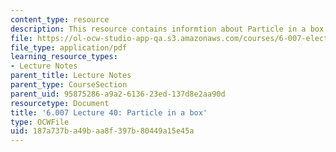 ```yaml
---
content_type: resource
description: This resource contains informtion about Particle in a box.
file: https://ol-ocw-studio-app-qa.s3.amazonaws.com/courses/6-007-electromagnetic-energy-from-motors-to-lasers-spring-2011/187a737ba49baa8f397b80449a15e45a_MIT6_007S11_lec40.pdf
file_type: application/pdf
learning_resource_types:
- Lecture Notes
parent_title: Lecture Notes
parent_type: CourseSection
parent_uid: 95875286-a9a2-6136-23ed-137d8e2aa90d
resourcetype: Document
title: '6.007 Lecture 40: Particle in a box'
type: OCWFile
uid: 187a737b-a49b-aa8f-397b-80449a15e45a
---
```

